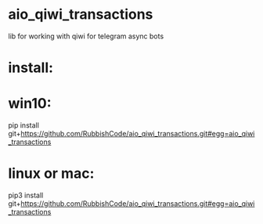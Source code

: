 # aio_qiwi_transactions
lib for working with qiwi for telegram async bots

# install:
# win10:
pip install git+https://github.com/RubbishCode/aio_qiwi_transactions.git#egg=aio_qiwi_transactions




# linux or mac:
pip3 install git+https://github.com/RubbishCode/aio_qiwi_transactions.git#egg=aio_qiwi_transactions






